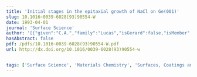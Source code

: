 ```yaml
---
title: 'Initial stages in the epitaxial growth of NaCl on Ge(001)'
slug: 10.1016~0039-6028[93]90554-W
date: 1993-04-01
journal: 'Surface Science'
author: '[{"given":"C.A.","family":"Lucas","isGerard":false,"isMember":false,"isFirst":false,"isCorresponding":false},{"given":"G.C.L.","family":"Wong","isGerard":false,"isMember":false,"isFirst":false,"isCorresponding":false},{"given":"C.S.","family":"Dower","isGerard":false,"isMember":false,"isFirst":false,"isCorresponding":false},{"given":"F.J.","family":"Lamelas","isGerard":false,"isMember":false,"isFirst":false,"isCorresponding":false},{"given":"P.H.","family":"Fuoss","isGerard":false,"isMember":false,"isFirst":false,"isCorresponding":false}]'
hasAbstract: false
pdf: /pdfs/10.1016~0039-6028(93)90554-W.pdf
url: http://dx.doi.org/10.1016/0039-6028(93)90554-w


tags: ['Surface Science', 'Materials Chemistry', 'Surfaces, Coatings and Films', 'Surfaces and Interfaces', 'Condensed Matter Physics']
---
```

<!--truncate-->